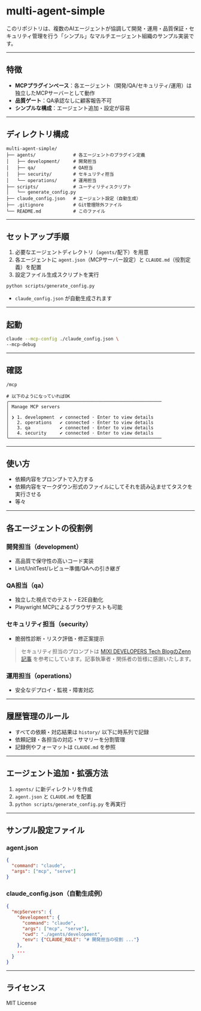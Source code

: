 # multi-agent-simple

このリポジトリは、複数のAIエージェントが協調して開発・運用・品質保証・セキュリティ管理を行う「シンプル」なマルチエージェント組織のサンプル実装です。

---

## 特徴
- **MCPプラグインベース**：各エージェント（開発/QA/セキュリティ/運用）は独立したMCPサーバーとして動作
- **品質ゲート**：QA承認なしに顧客報告不可
- **シンプルな構成**：エージェント追加・設定が容易

---

## ディレクトリ構成
```
multi-agent-simple/
├── agents/              # 各エージェントのプラグイン定義
│   ├── development/     # 開発担当
│   ├── qa/              # QA担当
│   ├── security/        # セキュリティ担当
│   └── operations/      # 運用担当
├── scripts/             # ユーティリティスクリプト
│   └── generate_config.py
├── claude_config.json   # エージェント設定（自動生成）
├── .gitignore           # Git管理除外ファイル
└── README.md            # このファイル
```

---

## セットアップ手順
1. 必要なエージェントディレクトリ（`agents/`配下）を用意
2. 各エージェントに `agent.json`（MCPサーバー設定）と `CLAUDE.md`（役割定義）を配置
3. 設定ファイル生成スクリプトを実行

```bash
python scripts/generate_config.py
```

- `claude_config.json` が自動生成されます

---

## 起動

```bash
claude --mcp-config ./claude_config.json \
--mcp-debug
```

---

## 確認

```
/mcp

# 以下のようになっていればOK
╭─────────────────────────────────────────────────────────
│ Manage MCP servers
│
│ ❯ 1. development  ✔ connected · Enter to view details
│   2. operations   ✔ connected · Enter to view details
│   3. qa           ✔ connected · Enter to view details
│   4. security     ✔ connected · Enter to view details
╰───────────────────────────────────────────────────────── 
```

---

## 使い方

- 依頼内容をプロンプトで入力する
- 依頼内容をマークダウン形式のファイルにしてそれを読み込ませてタスクを実行させる
- 等々

---

## 各エージェントの役割例

### 開発担当（development）
- 高品質で保守性の高いコード実装
- Lint/UnitTest/レビュー準備/QAへの引き継ぎ

### QA担当（qa）
- 独立した視点でのテスト・E2E自動化
- Playwright MCPによるブラウザテストも可能

### セキュリティ担当（security）
- 脆弱性診断・リスク評価・修正案提示

> セキュリティ担当のプロンプトは [MIXI DEVELOPERS Tech BlogのZenn記事](https://zenn.dev/mixi/articles/79831816f9fd22) を参考にしています。記事執筆者・関係者の皆様に感謝いたします。

### 運用担当（operations）
- 安全なデプロイ・監視・障害対応

---

## 履歴管理のルール
- すべての依頼・対応結果は `history/` 以下に時系列で記録
- 依頼記録・各担当の対応・サマリーを分割管理
- 記録例やフォーマットは `CLAUDE.md` を参照

---

## エージェント追加・拡張方法
1. `agents/` に新ディレクトリを作成
2. `agent.json` と `CLAUDE.md` を配置
3. `python scripts/generate_config.py` を再実行

---

## サンプル設定ファイル
### agent.json
```json
{
  "command": "claude",
  "args": ["mcp", "serve"]
}
```

### claude_config.json（自動生成例）
```json
{
  "mcpServers": {
    "development": {
      "command": "claude",
      "args": ["mcp", "serve"],
      "cwd": "./agents/development",
      "env": {"CLAUDE_ROLE": "# 開発担当の役割 ..."}
    },
    ...
  }
}
```

---

## ライセンス
MIT License 